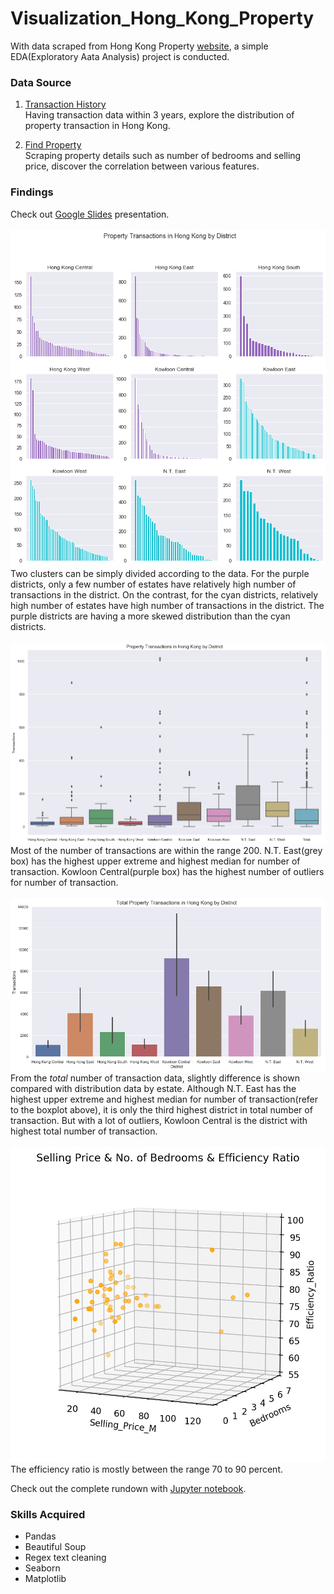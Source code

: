 # Visualization_Hong_Kong_Property
With data scraped from Hong Kong Property [website](https://en.hkp.com.hk/find-property/), a simple EDA(Exploratory Aata Analysis) project is conducted. 

### Data Source
1. [Transaction History](https://app2.hkp.com.hk/utx/default.jsp?lang=en)<br/>
Having transaction data within 3 years, explore the distribution of property transaction in Hong Kong.

2. [Find Property](https://en.hkp.com.hk/find-property/#list)<br/>
Scraping property details such as number of bedrooms and selling price, discover the correlation between various features. 

### Findings
Check out [Google Slides]() presentation. <br/>
<br/>
![Property Transactions in HK by District](/images/by_district.png)<br/>
Two clusters can be simply divided according to the data. For the purple districts, only a few number of estates have relatively high number of transactions in the district. On the contrast, for the cyan districts, relatively high number of estates have high number of transactions in the district. The purple districts are having a more skewed distribution than the cyan districts. <br/>
<br/>
![Box Plot](/images/box_plot.png)<br/>
Most of the number of transactions are within the range 200. N.T. East(grey box) has the highest upper extreme and highest median for number of transaction. Kowloon Central(purple box) has the highest number of outliers for number of transaction. <br/>
<br/>
![Bar Chart](/images/bar_chart.png)<br/>
From the *total* number of transaction data, slightly difference is shown compared with distribution data by estate. Although N.T. East has the highest upper extreme and highest median for number of transaction(refer to the boxplot above), it is only the third highest district in total number of transaction. But with a lot of outliers, Kowloon Central is the district with highest total number of transaction. <br/>
<br/>
<img src="/images/3d_scatter.png" alt="3D Scatter Plot" width=600><br/>
The efficiency ratio is mostly between the range 70 to 90 percent. 


Check out the complete rundown with [Jupyter notebook](). 

### Skills Acquired
* Pandas
* Beautiful Soup
* Regex text cleaning 
* Seaborn
* Matplotlib
